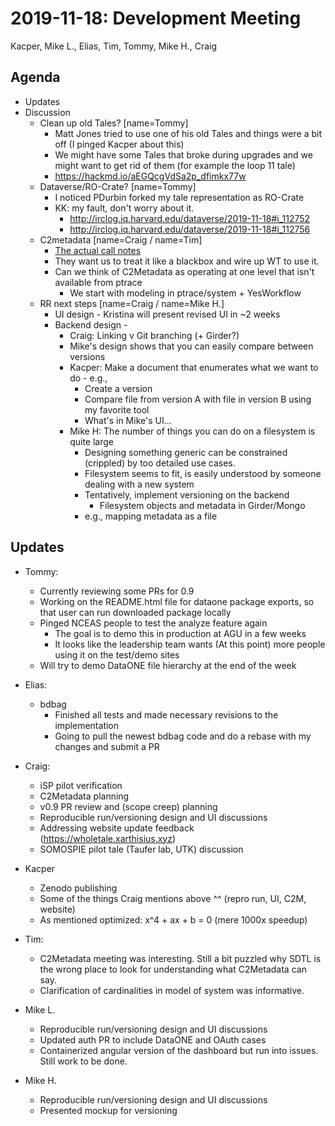 2019-11-18: Development Meeting
===============================

Kacper, Mike L., Elias, Tim, Tommy, Mike H., Craig


Agenda
------
* Updates
* Discussion
    * Clean up old Tales? [name=Tommy]
        * Matt Jones tried to use one of his old Tales and things were a bit off (I pinged Kacper about this)
        * We might have some Tales that broke during upgrades and we might want to get rid of them (for example the loop 11 tale)
        * https://hackmd.io/aEGQcgVdSa2p_dfimkx77w
    * Dataverse/RO-Crate? [name=Tommy]
        * I noticed PDurbin forked my tale representation as RO-Crate
        * KK: my fault, don't worry about it.
            * http://irclog.iq.harvard.edu/dataverse/2019-11-18#i_112752
            * http://irclog.iq.harvard.edu/dataverse/2019-11-18#i_112756
    * C2metadata [name=Craig / name=Tim]
        * [The actual call notes](https://docs.google.com/document/d/1ZiF5C8EY0kyqtk_2c9LDYbyWtYKIQKpWczAxdb1Bt9g)
        * They want us to treat it like a blackbox and wire up WT to use it.
        * Can we think of C2Metadata as operating at one level that isn't available from ptrace
            * We start with modeling in ptrace/system + YesWorkflow
    * RR next steps [name=Craig / name=Mike H.]
        * UI design - Kristina will present revised UI in ~2 weeks
        * Backend design -
            * Craig: Linking v Git branching (+ Girder?)
            * Mike's design shows that you can easily compare between versions
            * Kacper: Make a document that enumerates what we want to do  - e.g.,
                * Create a version
                * Compare file from version A with file in version B using my favorite tool
                * What's in Mike's UI...
            * Mike H: The number of things you can do on a filesystem is quite large
                * Designing something generic can be constrained (crippled) by too detailed use cases.
                * Filesystem seems to fit, is easily understood by someone dealing with a new system
                * Tentatively, implement versioning on the backend
                    * Filesystem objects and metadata in Girder/Mongo
                * e.g., mapping metadata as a file
        
Updates
-------

* Tommy:
    * Currently reviewing some PRs for 0.9
    * Working on the README.html file for dataone package exports, so that user can run downloaded package locally
    * Pinged NCEAS people to test the analyze feature again
        * The goal is to demo this in production at AGU in a few weeks
        * It looks like the leadership team wants (At this point) more people using it on the test/demo sites
    * Will try to demo DataONE file hierarchy at the end of the week

* Elias:
    * bdbag
        * Finished all tests and made necessary revisions to the implementation
        * Going to pull the newest bdbag code and do a rebase with my changes and submit a PR

* Craig:
    * iSP pilot verification
    * C2Metadata planning
    * v0.9 PR review and (scope creep) planning
    * Reproducible run/versioning design and UI discussions
    * Addressing website update feedback (https://wholetale.xarthisius.xyz)
    * SOMOSPIE pilot tale (Taufer lab, UTK) discussion

* Kacper
    * Zenodo publishing
    * Some of the things Craig mentions above ^^ (repro run, UI, C2M, website)
    * As mentioned optimized: x^4 + ax + b = 0 (mere 1000x speedup)

* Tim:
    * C2Metadata meeting was interesting.  Still a bit puzzled why SDTL is the wrong place to look for understanding what C2Metadata can say.
    * Clarification of cardinalities in model of system was informative.

* Mike L.
    * Reproducible run/versioning design and UI discussions
    * Updated auth PR to include DataONE and OAuth cases
    * Containerized angular version of the dashboard but run into issues. Still work to be done.

* Mike H.
    * Reproducible run/versioning design and UI discussions
    * Presented mockup for versioning
